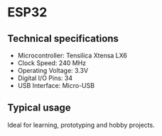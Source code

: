 # ESP32

## Technical specifications

- Microcontroller: Tensilica Xtensa LX6
- Clock Speed: 240 MHz
- Operating Voltage: 3.3V
- Digital I/O Pins: 34
- USB Interface: Micro-USB

## Typical usage

Ideal for learning, prototyping and hobby projects.
